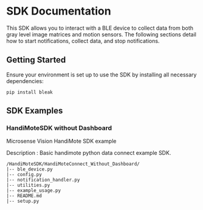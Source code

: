 
# SDK Documentation

This SDK allows you to interact with a BLE device to collect data from both gray level image matrices and motion sensors. The following sections detail how to start notifications, collect data, and stop notifications.

## Getting Started

Ensure your environment is set up to use the SDK by installing all necessary dependencies:


`pip install bleak`



## SDK Examples
  ### HandiMoteSDK without Dashboard
  Microsense Vision HandiMote SDK example
  
  Description : 
  Basic handimote python data connect example SDK.
  ```
  /HandiMoteSDK/HandiMoteConnect_Without_Dashboard/
  |-- ble_device.py
  |-- config.py
  |-- notification_handler.py
  |-- utilities.py
  |-- example_usage.py
  |-- README.md
  |-- setup.py
  
  ```

